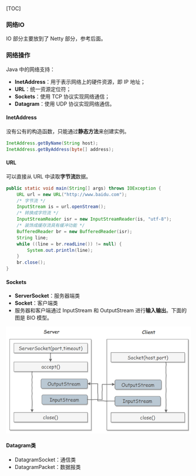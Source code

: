 [TOC]

### 网络IO

IO 部分主要放到了 Netty 部分，参考后面。

### 网络操作

Java 中的网络支持：

- **InetAddress**：用于表示网络上的硬件资源，即 IP 地址；
- **URL**：统一资源定位符；
- **Sockets**：使用 TCP 协议实现网络通信；
- **Datagram**：使用 UDP 协议实现网络通信。

#### InetAddress

没有公有的构造函数，只能通过**静态方法**来创建实例。

```java
InetAddress.getByName(String host);
InetAddress.getByAddress(byte[] address);
```

#### URL

可以直接从 URL 中读取**字节流**数据。

```java
public static void main(String[] args) throws IOException {
    URL url = new URL("http://www.baidu.com");
    /* 字节流 */
    InputStream is = url.openStream();
    /* 转换成字符流 */
    InputStreamReader isr = new InputStreamReader(is, "utf-8");
    /* 装饰成缓存流具有缓冲功能 */
    BufferedReader br = new BufferedReader(isr);
    String line;
    while ((line = br.readLine()) != null) {
        System.out.println(line);
    }
    br.close();
}
```

#### Sockets

- **ServerSocket**：服务器端类
- **Socket**：客户端类
- 服务器和客户端通过 InputStream 和 OutputStream 进行**输入输出**。下面的图是 BIO 模型。

<img src="assets/1563439394302.png" alt="1563439394302" style="zoom:70%;" />

#### Datagram类

- DatagramSocket：通信类
- DatagramPacket：数据报类










